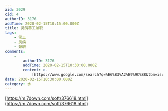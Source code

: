 ```yaml
---
aid: 3029
cid: 4
authorID: 3176
addTime: 2020-02-15T10:15:00.000Z
title: 灵鸽零工兼职
tags:
    - 零工
    - 灵鸽
    - 兼职
comments:
    -
        authorID: 3176
        addTime: 2020-02-15T10:30:00.000Z
        content: >-
            [https://www.google.com/search?q=%E6%B3%A2%E9%9C%B8&tbm=isch&source=univ&fir=0aM\_xF7XucAIcM%253A%252CSfXWLDtLa5fOBM%252C\_%253BZSzV-ZQgIKsFXM%253A%252Cv19A-u7L7E\_8IM%252C\_%253Bu9\_iWRXkDFFBMM%253A%252C7qSZwSoMNmBqCM%252C\_%253BRuGyrlIkAQ-mZM%253A%252CsttFGX8KaALhyM%252C\_%253Buo9Nd4CrtsrAmM%253A%252CZIP3gmGc4nkR5M%252C\_%253B\_k5y0arvsGmXGM%253A%252CQ8qMl5aFtfHtKM%252C\_%253BoICBs7NmZ8z0mM%253A%252Cx0ChIv0A1aZPxM%252C\_%253B18ezTbMtnUpL7M%253A%252CihY5zyS8pJEy9M%252C\_%253BD\_liBU6rPsIclM%253A%252C17gyuF3Jb5nWUM%252C\_%253B6-WiXpUukqFPNM%253A%252CeXdKo\_BJmnFY7M%252C\_&usg=AI4\_-kQTdislFl1QxDubI1Ed4-qK-gZiPw&sa=X&ved=2ahUKEwiJuJqVr9PnAhVhwTgGHWcjDY4Q7Al6BAgHEAI&biw=360&bih=559](https://www.google.com/search?bih=559&biw=360&fir=0aM_xF7XucAIcM%253A%252CSfXWLDtLa5fOBM%252C_%253BZSzV-ZQgIKsFXM%253A%252Cv19A-u7L7E_8IM%252C_%253Bu9_iWRXkDFFBMM%253A%252C7qSZwSoMNmBqCM%252C_%253BRuGyrlIkAQ-mZM%253A%252CsttFGX8KaALhyM%252C_%253Buo9Nd4CrtsrAmM%253A%252CZIP3gmGc4nkR5M%252C_%253B_k5y0arvsGmXGM%253A%252CQ8qMl5aFtfHtKM%252C_%253BoICBs7NmZ8z0mM%253A%252Cx0ChIv0A1aZPxM%252C_%253B18ezTbMtnUpL7M%253A%252CihY5zyS8pJEy9M%252C_%253BD_liBU6rPsIclM%253A%252C17gyuF3Jb5nWUM%252C_%253B6-WiXpUukqFPNM%253A%252CeXdKo_BJmnFY7M%252C_&q=%E6%B3%A2%E9%9C%B8&sa=X&source=univ&tbm=isch&usg=AI4_-kQTdislFl1QxDubI1Ed4-qK-gZiPw&ved=2ahUKEwiJuJqVr9PnAhVhwTgGHWcjDY4Q7Al6BAgHEAI)
date: 2020-02-15T10:30:00.000Z
category: 水
---
```


[https://m.7down.com/soft/376618.html](https://m.7down.com/soft/376618.html)
